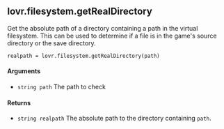<!--
category: reference
-->

lovr.filesystem.getRealDirectory
---

Get the absolute path of a directory containing a path in the virtual filesystem.  This can be used
to determine if a file is in the game's source directory or the save directory.

    realpath = lovr.filesystem.getRealDirectory(path)

#### Arguments

- `string path` The path to check

#### Returns

- `string realpath` The absolute path to the directory containing `path`.
